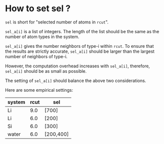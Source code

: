 # How to set sel ?

`sel` is short for "selected number of atoms in `rcut`".

`sel_a[i]` is a list of integers. The length of the list should be the same as the number of atom types in the system. 

`sel_a[i]` gives the number neighbors of type-i within `rcut`. To ensure that the results are strictly accurate, `sel_a[i]` should be larger than the largest number of neighbors of type-i.

However, the computation overhead increases with `sel_a[i]`, therefore, `sel_a[i]` should be as small as possible.

The setting of `sel_a[i]` should balance the above two considerations.

Here are some empirical settings:

system | rcut | sel
---|---|---
Li | 9.0 | [700]
Li | 6.0 | [200]
Si | 6.0 | [300]
water | 6.0 | [200,400]
